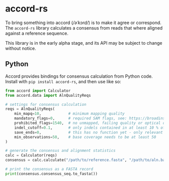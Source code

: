 # accord-rs

To bring something into accord (*/əˈkɔrd/*) is to make it agree or correspond.
The `accord-rs` library calculates a consensus from reads that where aligned against a reference sequence.

This library is in the early alpha stage, and its API may be subject to change without notice.

## Python

Accord provides bindings for consensus calculation from Python code.
Install with `pip install accord-rs`, and then use like so:

```python
from accord import Calculator
from accord.data import AlnQualityReqs

# settings for consensus calculation
reqs = AlnQualityReqs(
    min_mapq=10,            # minimum mapping quality
    mandatory_flags=0,      # required SAM flags, see: https://broadinstitute.github.io/picard/explain-flags.html
    prohibited_flags=1540,  # no unmapped, failing quality or optical duplicate reads
    indel_cutoff=0.1,       # only indels contained in at least 10 % of reads covering that position are considered
    save_ends=0,            # this has no function yet - only relevant when using PCR fragments
    min_observations=50,    # base coverage needs to be at least 50
)

# generate the consensus and alignment statistics
calc = Calculator(reqs)
consensus = calc.calculate("/path/to/reference.fasta", "/path/to/aln.bam")

# print the consensus as a FASTA record
print(consensus.consensus_seq.to_fasta())
```
